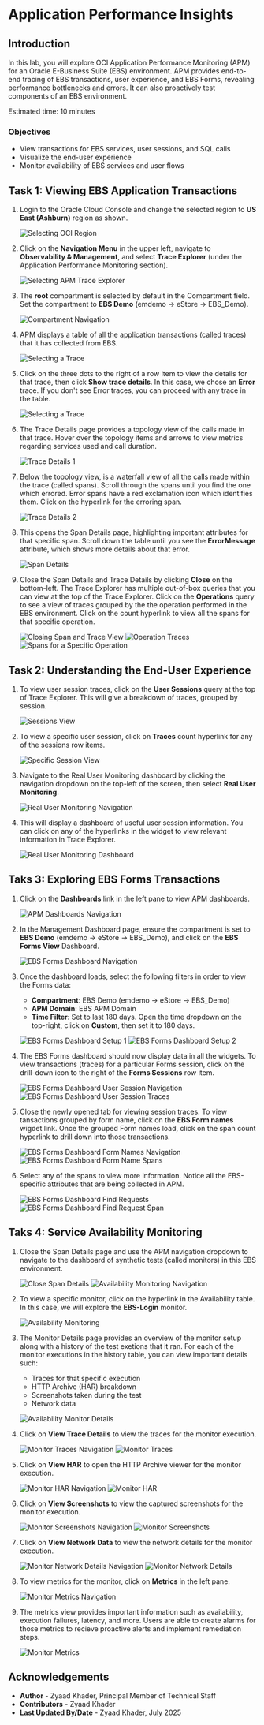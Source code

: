 # Application Performance Insights

## Introduction

In this lab, you will explore OCI Application Performance Monitoring (APM) for an Oracle E-Business Suite (EBS) environment. APM provides end-to-end tracing of EBS transactions, user experience, and EBS Forms, revealing performance bottlenecks and errors. It can also proactively test components of an EBS environment. 

Estimated time: 10 minutes

### Objectives

* View transactions for EBS services, user sessions, and SQL calls
* Visualize the end-user experience
* Monitor availability of EBS services and user flows

## Task 1: Viewing EBS Application Transactions

1. Login to the Oracle Cloud Console and change the selected region to **US East (Ashburn)** region as shown. 

     ![Selecting OCI Region](./images/setup/region-selection.png " ")

2. Click on the **Navigation Menu** in the upper left, navigate to **Observability & Management**, and select **Trace Explorer** (under the Application Performance Monitoring section). 

      ![Selecting APM Trace Explorer](./images/setup/apm-nav.png " ")

3. The **root** compartment is selected by default in the Compartment field. Set the compartment to **EBS Demo** (emdemo -> eStore -> EBS_Demo).

      ![Compartment Navigation](./images/setup/apm-compartment-selection.png " ")

4. APM displays a table of all the application transactions (called traces) that it has collected from EBS. 

      ![Selecting a Trace](./images/trace-explorer/trace-explorer.png " ")

5. Click on the three dots to the right of a row item to view the details for that trace, then click **Show trace details**. In this case, we chose an **Error** trace. If you don't see Error traces, you can proceed with any trace in the table.

      ![Selecting a Trace](./images/trace-explorer/trace-details-nav.png " ")

6. The Trace Details page provides a topology view of the calls made in that trace. Hover over the topology items and arrows to view metrics regarding services used and call duration.

      ![Trace Details 1](./images/trace-explorer/trace-details-1.png " ")

7. Below the topology view, is a waterfall view of all the calls made within the trace (called spans). Scroll through the spans until you find the one which errored. Error spans have a red exclamation icon which identifies them. Click on the hyperlink for the erroring span.

      ![Trace Details 2](./images/trace-explorer/trace-details-2.png " ")

8. This opens the Span Details page, highlighting important attributes for that specific span. Scroll down the table until you see the **ErrorMessage** attribute, which shows more details about that error. 

      ![Span Details](./images/trace-explorer/span-details.png " ")

9. Close the Span Details and Trace Details by clicking **Close** on the bottom-left. The Trace Explorer has multiple out-of-box queries that you can view at the top of the Trace Explorer. Click on the **Operations** query to see a view of traces grouped by the the operation performed in the EBS environment. Click on the count hyperlink to view all the spans for that specific operation.

      ![Closing Span and Trace View](./images/trace-explorer/closing-span-and-trace-details.png " ")
      ![Operation Traces](./images/trace-explorer/operations-traces.png " ")
      ![Spans for a Specific Operation](./images/trace-explorer/operation-spans.png " ")

## Task 2: Understanding the End-User Experience

1. To view user session traces, click on the **User Sessions** query at the top of Trace Explorer. This will give a breakdown of traces, grouped by session.

      ![Sessions View](./images/real-user-monitoring/sessions.png " ")

2. To view a specific user session, click on **Traces** count hyperlink for any of the sessions row items. 

      ![Specific Session View](./images/real-user-monitoring/specific-session.png " ")

3. Navigate to the Real User Monitoring dashboard by clicking the navigation dropdown on the top-left of the screen, then select **Real User Monitoring**. 

      ![Real User Monitoring Navigation](./images/real-user-monitoring/rum-dashboard-nav.png " ")

4. This will display a dashboard of useful user session information. You can click on any of the hyperlinks in the widget to view relevant information in Trace Explorer. 

      ![Real User Monitoring Dashboard](./images/real-user-monitoring/rum-dashboard.png " ")

## Taks 3: Exploring EBS Forms Transactions

1. Click on the **Dashboards** link in the left pane to view APM dashboards.

      ![APM Dashboards Navigation](./images/forms/dashboards-nav.png " ")

2. In the Management Dashboard page, ensure the compartment is set to **EBS Demo** (emdemo -> eStore -> EBS_Demo), and click on the **EBS Forms View** Dashboard.

      ![EBS Forms Dashboard Navigation](./images/forms/forms-dashboard-nav.png " ")

3. Once the dashboard loads, select the following filters in order to view the Forms data:

      * **Compartment**: EBS Demo (emdemo -> eStore -> EBS_Demo)
      * **APM Domain**: EBS APM Domain
      * **Time Filter**: Set to last 180 days. Open the time dropdown on the top-right, click on **Custom**, then set it to 180 days.

      ![EBS Forms Dashboard Setup 1](./images/forms/forms-dashboard-setup-1.png " ")
      ![EBS Forms Dashboard Setup 2](./images/forms/forms-dashboard-setup-2.png " ")

4. The EBS Forms dashboard should now display data in all the widgets. To view transactions (traces) for a particular Forms session, click on the drill-down icon to the right of the **Forms Sessions** row item.

      ![EBS Forms Dashboard User Session Navigation](./images/forms/forms-dashboard-click-session.png " ")
      ![EBS Forms Dashboard User Session Traces](./images/forms/forms-user-session-traces.png " ")

5. Close the newly opened tab for viewing session traces. To view tansactions grouped by form name, click on the **EBS Form names** wigdet link. Once the grouped Form names load, click on the span count hyperlink to drill down into those transactions.

      ![EBS Forms Dashboard Form Names Navigation](./images/forms/forms-dashboard-click-form-names.png " ")
      ![EBS Forms Dashboard Form Name Spans](./images/forms/forms-spans-grouped-form-names.png " ")

6. Select any of the spans to view more information. Notice all the EBS-specific attributes that are being collected in APM.

      ![EBS Forms Dashboard Find Requests](./images/forms/find-request-spans.png " ")
      ![EBS Forms Dashboard Find Request Span](./images/forms/form-span-details.png " ")

## Taks 4: Service Availability Monitoring

1. Close the Span Details page and use the APM navigation dropdown to navigate to the dashboard of synthetic tests (called monitors) in this EBS environment.

      ![Close Span Details](./images/availability-monitoring/close-span-details.png " ")
      ![Availability Monitoring Navigation](./images/availability-monitoring/availability-monitoring-nav.png " ")

1. To view a specific monitor, click on the hyperlink in the Availability table. In this case, we will explore the **EBS-Login** monitor. 

      ![Availability Monitoring](./images/availability-monitoring/availability-monitors-home.png " ")
      
2. The Monitor Details page provides an overview of the monitor setup along with a history of the test exetions that it ran. For each of the monitor executions in the history table, you can view important details such:

      * Traces for that specific execution
      * HTTP Archive (HAR) breakdown
      * Screenshots taken during the test
      * Network data

      ![Availability Monitor Details](./images/availability-monitoring/availability-monitor-details.png " ")

3. Click on **View Trace Details** to view the traces for the monitor execution.

      ![Monitor Traces Navigation](./images/availability-monitoring/traces-nav.png " ")
      ![Monitor Traces](./images/availability-monitoring/traces.png " ")

4. Click on **View HAR** to open the HTTP Archive viewer for the monitor execution.

      ![Monitor HAR Navigation](./images/availability-monitoring/har-nav.png " ")
      ![Monitor HAR](./images/availability-monitoring/har-viewer.png " ")

5. Click on **View Screenshots** to view the captured screenshots for the monitor execution.

      ![Monitor Screenshots Navigation](./images/availability-monitoring/screenshots-nav.png " ")
      ![Monitor Screenshots](./images/availability-monitoring/screenshots.png " ")

6. Click on **View Network Data** to view the network details for the monitor execution.

      ![Monitor Network Details Navigation](./images/availability-monitoring/network-nav.png " ")
      ![Monitor Network Details](./images/availability-monitoring/network-data.png " ")

7. To view metrics for the monitor, click on **Metrics** in the left pane.

      ![Monitor Metrics Navigation](./images/availability-monitoring/metrics-nav.png " ")

8. The metrics view provides important information such as availability, execution failures, latency, and more. Users are able to create alarms for those metrics to recieve proactive alerts and implement remediation steps.

      ![Monitor Metrics](./images/availability-monitoring/metrics.png " ")
      

## Acknowledgements

* **Author** - Zyaad Khader, Principal Member of Technical Staff
* **Contributors** - Zyaad Khader
* **Last Updated By/Date** - Zyaad Khader, July 2025